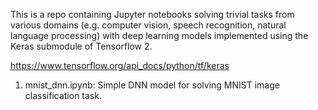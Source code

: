 This is a repo containing Jupyter notebooks solving trivial tasks from various domains (e.g. computer vision, speech recognition, natural language processing) with deep learning models implemented using the Keras submodule of Tensorflow 2.

https://www.tensorflow.org/api_docs/python/tf/keras

1. mnist_dnn.ipynb: Simple DNN model for solving MNIST image classification task.